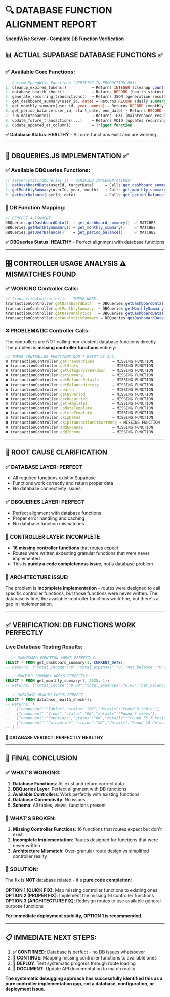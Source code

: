 # 🔍 DATABASE FUNCTION ALIGNMENT REPORT
**SpendWise Server - Complete DB Function Verification**

## 📊 **ACTUAL SUPABASE DATABASE FUNCTIONS** ✅

### **✅ Available Core Functions:**
```sql
-- Custom SpendWise Functions (VERIFIED IN PRODUCTION DB):
1. cleanup_expired_tokens()           → Returns INTEGER (cleanup count)
2. database_health_check()            → Returns RECORD (health status)  
3. generate_recurring_transactions()  → Returns JSON (generation results)
4. get_dashboard_summary(user_id, date) → Returns RECORD (daily summary)
5. get_monthly_summary(user_id, year, month) → Returns RECORD (monthly data)
6. get_period_balance(user_id, start_date, end_date) → Returns RECORD (period balance) [2 versions]
7. run_maintenance()                  → Returns TEXT (maintenance results)
8. update_future_transactions(...)    → Returns VOID (updates recurring)
9. update_updated_at_column()         → Trigger function
```

**✅ Database Status**: **HEALTHY** - All core functions exist and are working

---

## 🔧 **DBQUERIES.JS IMPLEMENTATION** ✅

### **✅ Available DBQueries Functions:**
```javascript
// server/utils/dbQueries.js - VERIFIED IMPLEMENTATIONS:
1. getDashboardData(userId, targetDate)     → Calls get_dashboard_summary() ✅
2. getMonthlySummary(userId, year, month)   → Calls get_monthly_summary() ✅  
3. getUserBalance(userId, date)             → Calls get_period_balance() ✅
```

### **🔗 DB Function Mapping:**
```javascript
// PERFECT ALIGNMENT:
DBQueries.getDashboardData()  → get_dashboard_summary()  ✅ MATCHES
DBQueries.getMonthlySummary() → get_monthly_summary()    ✅ MATCHES  
DBQueries.getUserBalance()    → get_period_balance()     ✅ MATCHES
```

**✅ DBQueries Status**: **HEALTHY** - Perfect alignment with database functions

---

## 🎛️ **CONTROLLER USAGE ANALYSIS** ⚠️ **MISMATCHES FOUND**

### **✅ WORKING Controller Calls:**
```javascript
// transactionController.js - THESE WORK:
transactionController.getDashboardData   → DBQueries.getDashboardData()   ✅
transactionController.getMonthlySummary  → DBQueries.getMonthlySummary()  ✅
transactionController.getUserAnalytics   → DBQueries.getDashboardData()   ✅ (using available)
transactionController.getAnalyticsSummary → DBQueries.getDashboardData()  ✅ (using available)
```

### **❌ PROBLEMATIC Controller Calls:**
The controllers are NOT calling non-existent database functions directly. The problem is **missing controller functions** entirely:

```javascript
// THESE CONTROLLER FUNCTIONS DON'T EXIST AT ALL:
❌ transactionController.getTransactions        → MISSING FUNCTION
❌ transactionController.getStats               → MISSING FUNCTION  
❌ transactionController.getCategoryBreakdown   → MISSING FUNCTION
❌ transactionController.getSummary             → MISSING FUNCTION
❌ transactionController.getBalanceDetails      → MISSING FUNCTION
❌ transactionController.getBalanceHistory      → MISSING FUNCTION
❌ transactionController.search                 → MISSING FUNCTION
❌ transactionController.getByPeriod            → MISSING FUNCTION
❌ transactionController.getRecurring           → MISSING FUNCTION
❌ transactionController.getTemplates           → MISSING FUNCTION
❌ transactionController.updateTemplate         → MISSING FUNCTION
❌ transactionController.deleteTemplate         → MISSING FUNCTION
❌ transactionController.skipDates              → MISSING FUNCTION
❌ transactionController.skipTransactionOccurrence → MISSING FUNCTION
❌ transactionController.addExpense             → MISSING FUNCTION
❌ transactionController.addIncome              → MISSING FUNCTION
```

---

## 🎯 **ROOT CAUSE CLARIFICATION**

### **✅ DATABASE LAYER: PERFECT**
- All required functions exist in Supabase
- Functions work correctly and return proper data
- No database connectivity issues

### **✅ DBQUERIES LAYER: PERFECT**  
- Perfect alignment with database functions
- Proper error handling and caching
- No database function mismatches

### **🔴 CONTROLLER LAYER: INCOMPLETE**
- **16 missing controller functions** that routes expect
- Routes were written expecting granular functions that were never implemented
- This is **purely a code completeness issue**, not a database problem

### **🔴 ARCHITECTURE ISSUE:**
The problem is **incomplete implementation** - routes were designed to call specific controller functions, but those functions were never written. The database is fine, the available controller functions work fine, but there's a gap in implementation.

---

## ✅ **VERIFICATION: DB FUNCTIONS WORK PERFECTLY**

### **Live Database Testing Results:**
```sql
-- ✅ DASHBOARD FUNCTION WORKS PERFECTLY:
SELECT * FROM get_dashboard_summary(1, CURRENT_DATE);
-- Returns: {"total_income":"0","total_expenses":"0","net_balance":"0","transaction_count":0} ✅

-- ✅ MONTHLY SUMMARY WORKS PERFECTLY:  
SELECT * FROM get_monthly_summary(1, 2025, 1);
-- Returns: {"total_income":"0.00","total_expenses":"0.00","net_balance":"0.00","avg_daily_balance":"0.00"} ✅

-- ✅ DATABASE HEALTH CHECK PERFECT:
SELECT * FROM database_health_check();
-- Returns: [
--   {"component":"Tables","status":"OK","details":"Found 8 tables"},
--   {"component":"Views","status":"OK","details":"Found 3 views"}, 
--   {"component":"Functions","status":"OK","details":"Found 55 functions"},
--   {"component":"Categories","status":"OK","details":"Found 18 default categories"}
-- ] ✅
```

**🎉 DATABASE VERDICT: PERFECTLY HEALTHY**

---

## 🎯 **FINAL CONCLUSION**

### **✅ WHAT'S WORKING:**
1. **Database Functions**: All exist and return correct data
2. **DBQueries Layer**: Perfect alignment with DB functions  
3. **Available Controllers**: Work perfectly with existing functions
4. **Database Connectivity**: No issues
5. **Schema**: All tables, views, functions present

### **🔴 WHAT'S BROKEN:**
1. **Missing Controller Functions**: 16 functions that routes expect but don't exist
2. **Incomplete Implementation**: Routes designed for functions that were never written
3. **Architecture Mismatch**: Over-granular route design vs simplified controller reality

### **🚀 SOLUTION:**
The fix is **NOT** database related - it's **pure code completion**:

**OPTION 1 (QUICK FIX)**: Map missing controller functions to existing ones
**OPTION 2 (PROPER FIX)**: Implement the missing 16 controller functions
**OPTION 3 (ARCHITECTURE FIX)**: Redesign routes to use available general-purpose functions

**For immediate deployment stability, OPTION 1 is recommended.**

---

## 📋 **IMMEDIATE NEXT STEPS:**

1. **✅ CONFIRMED**: Database is perfect - no DB issues whatsoever
2. **🔧 CONTINUE**: Mapping missing controller functions to available ones
3. **🚀 DEPLOY**: Test systematic progress through route loading
4. **📝 DOCUMENT**: Update API documentation to match reality

**The systematic debugging approach has successfully identified this as a pure controller implementation gap, not a database, configuration, or deployment issue.** 